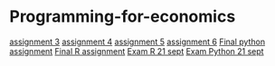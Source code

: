 # Programming-for-economics
[assignment 3](https://github.com/mvdv1234/Programming-for-economics/blob/master/assignment3%20(1).ipynb)
[assignment 4](https://github.com/mvdv1234/Programming-for-economics/blob/master/assignment4.ipynb)
[assignment 5](https://github.com/mvdv1234/Programming-for-economics/blob/master/goede%20assignment.ipynb)
[assignment 6](https://github.com/mvdv1234/Programming-for-economics/blob/master/Graded_assignment_2%20(2).ipynb)
[Final python assignment](https://github.com/mvdv1234/Programming-for-economics/blob/master/exam_june_7_2018%20(1).ipynb)
[Final R assignment](https://github.com/mvdv1234/Programming-for-economics/blob/master/Exam_student%20(1).ipynb)
[Exam R 21 sept](https://github.com/mvdv1234/Programming-for-economics/blob/master/exam_2_student%20(1).ipynb)
[Exam Python 21 sept](https://github.com/mvdv1234/Programming-for-economics/blob/master/exam_Sep_21_2018%20(3).ipynb)
